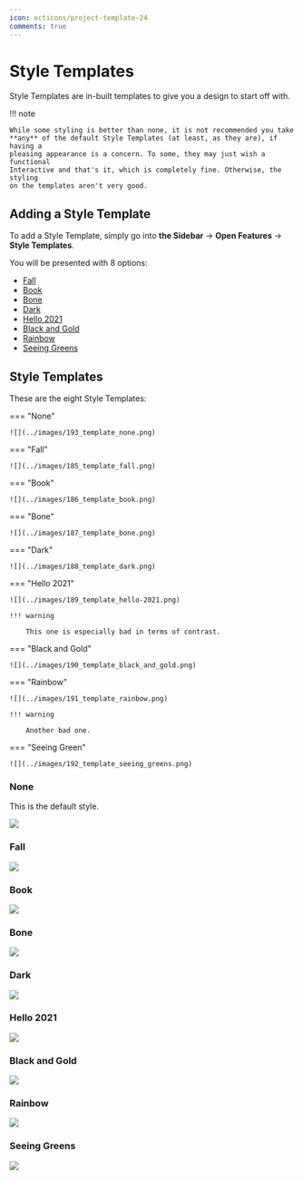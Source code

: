 ```yaml
---
icon: octicons/project-template-24
comments: true
---
```


# Style Templates
Style Templates are in-built templates to give you a design to start off with.

!!! note

    While some styling is better than none, it is not recommended you take
    **any** of the default Style Templates (at least, as they are), if having a
    pleasing appearance is a concern. To some, they may just wish a functional
    Interactive and that's it, which is completely fine. Otherwise, the styling
    on the templates aren't very good.

## Adding a Style Template
To add a Style Template, simply go into **the Sidebar** → **Open Features** →
**Style Templates**.

You will be presented with 8 options:
<!-- make this multiple columns -->

* [Fall](#fall)
* [Book](#book)
* [Bone](#bone)
* [Dark](#dark)
* [Hello 2021](#hello-2021)
* [Black and Gold](#black-and-gold)
* [Rainbow](#rainbow)
* [Seeing Greens](#seeing-greens)

## Style Templates
These are the eight Style Templates:

=== "None"

    ![](../images/193_template_none.png)

=== "Fall"

    ![](../images/185_template_fall.png)

=== "Book"

    ![](../images/186_template_book.png)

=== "Bone"

    ![](../images/187_template_bone.png)

=== "Dark"

    ![](../images/188_template_dark.png)

=== "Hello 2021"

    ![](../images/189_template_hello-2021.png)

    !!! warning

        This one is especially bad in terms of contrast.

=== "Black and Gold"

    ![](../images/190_template_black_and_gold.png)

=== "Rainbow"

    ![](../images/191_template_rainbow.png)

    !!! warning

        Another bad one.

=== "Seeing Green"

    ![](../images/192_template_seeing_greens.png)


### None
This is the default style.

![](../images/193_template_none.png)

### Fall
![](../images/185_template_fall.png)

### Book
![](../images/186_template_book.png)

### Bone
![](../images/187_template_bone.png)

### Dark
![](../images/188_template_dark.png)

### Hello 2021


![](../images/189_template_hello-2021.png)

### Black and Gold
![](../images/190_template_black_and_gold.png)

### Rainbow


![](../images/191_template_rainbow.png)

### Seeing Greens
![](../images/192_template_seeing_greens.png)